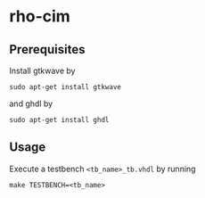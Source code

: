 # rho-cim

## Prerequisites
Install gtkwave by
```
sudo apt-get install gtkwave
```
and ghdl by
```
sudo apt-get install ghdl
```

## Usage
Execute a testbench `<tb_name>_tb.vhdl` by running
```
make TESTBENCH=<tb_name>
```